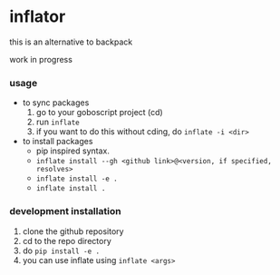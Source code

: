 # inflator

this is an alternative to backpack

work in progress

### usage

- to sync packages
  1. go to your goboscript project (cd)
  2. run `inflate`
  3. if you want to do this without cding, do `inflate -i <dir>`
- to install packages
  - pip inspired syntax.
  - `inflate install --gh <github link>@<version, if specified, resolves>`
  - `inflate install -e .`
  - `inflate install .`
  
### development installation
1. clone the github repository
2. cd to the repo directory
3. do `pip install -e .`
4. you can use inflate using `inflate <args>`
